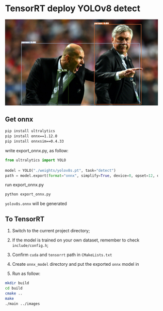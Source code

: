 # TensorRT deploy YOLOv8 detect

![_zidane](output/_zidane.jpg)

## Get onnx

```bash
pip install ultralytics
pip install onnx==1.12.0
pip install onnxsim==0.4.33
```

write export_onnx.py, as follow:

```python
from ultralytics import YOLO

model = YOLO("./weights/yolov8s.pt", task="detect")
path = model.export(format="onnx", simplify=True, device=0, opset=12, dynamic=False, imgsz=640)
```

run export_onnx.py

```bash
python export_onnx.py
```

`yolov8s.onnx` will be generated

## To TensorRT

1. Switch to the current project directory;
2. If the model is trained on your own dataset, remember to check `include/config.h`;
3. Confirm `cuda` and `tensorrt` path in  `CMakeLists.txt`
4. Create `onnx_model` directory and put the exported `onnx` model in

5. Run as follow:

```bash
mkdir build
cd build
cmake ..
make
./main ../images
```
